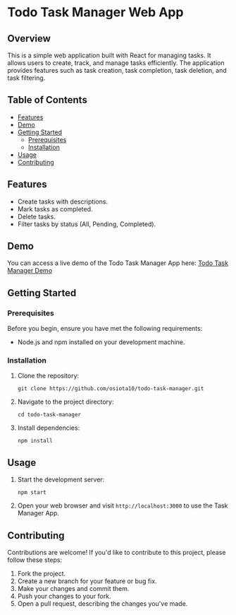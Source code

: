 
# Todo Task Manager Web App

## Overview

This is a simple web application built with React for managing tasks. It allows users to create, track, and manage tasks efficiently. The application provides features such as task creation, task completion, task deletion, and task filtering.

## Table of Contents

- [Features](#features)
- [Demo](#demo)
- [Getting Started](#getting-started)
  - [Prerequisites](#prerequisites)
  - [Installation](#installation)
- [Usage](#usage)
- [Contributing](#contributing)

## Features

- Create tasks with descriptions.
- Mark tasks as completed.
- Delete tasks.
- Filter tasks by status (All, Pending, Completed).

## Demo

You can access a live demo of the Todo Task Manager App here: [Todo Task Manager Demo](https://osiota10.github.io/todo-task-manager/)

## Getting Started

### Prerequisites

Before you begin, ensure you have met the following requirements:

- Node.js and npm installed on your development machine.

### Installation

1. Clone the repository:

   ```
   git clone https://github.com/osiota10/todo-task-manager.git
   ```

2. Navigate to the project directory:

   ```
   cd todo-task-manager
   ```

3. Install dependencies:

   ```
   npm install
   ```

## Usage

1. Start the development server:

   ```
   npm start
   ```

2. Open your web browser and visit `http://localhost:3000` to use the Task Manager App.

## Contributing

Contributions are welcome! If you'd like to contribute to this project, please follow these steps:

1. Fork the project.
2. Create a new branch for your feature or bug fix.
3. Make your changes and commit them.
4. Push your changes to your fork.
5. Open a pull request, describing the changes you've made.
